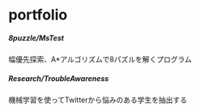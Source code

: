 # portfolio

##### 8puzzle/MsTest
幅優先探索、A*アルゴリズムで8パズルを解くプログラム
##### Research/TroubleAwareness
機械学習を使ってTwitterから悩みのある学生を抽出する

